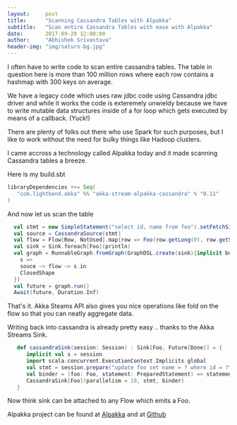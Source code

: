 ```yaml
---
layout:     post
title:      "Scanning Cassandra Tables with Alpakka"
subtitle:   "Scan entire Cassandra Tables with ease with Alpakka"
date:       2017-09-29 12:00:00
author:     "Abhishek Srivastava"
header-img: "img/saturn-bg.jpg"
---
```


I often have to write code to scan entire cassandra tables. The table in question here is more than 100 million rows where each row contains a hashmap with 300 keys on average.

We have a legacy code which uses raw jdbc code using Cassandra jdbc driver and while it works the code is exteremely unwieldy because we have to write mutable data structures inside of a for loop which gets executed by means of a callback. (Yuck!)

There are plenty of folks out there who use Spark for such purposes, but I like to work without the need for bulky things like Hadoop clusters. 

I came accross a technology called Alpakka today and it made scanning Cassandra tables a breeze.

Here is my build.sbt

```scala
libraryDependencies ++= Seq(
   "com.lightbend.akka" %% "akka-stream-alpakka-cassandra" % "0.11"
)

```

And now let us scan the table

```scala
  val stmt = new SimpleStatement("select id, name from foo").setFetchSize(100)
  val source = CassandraSource(stmt)
  val flow = Flow[Row, NotUsed].map{row => Foo(row.getLong(0), row.getString(1))}
  val sink = Sink.foreach[Foo](println)
  val graph = RunnableGraph.fromGraph(GraphDSL.create(sink){implicit builder => 
  	s => 
  	souce ~> flow ~> s.in
  	ClosedShape
  }) 
  val future = graph.run()
  Await(future, Duration.Inf)
```

That's it. Akka Steams API also gives you nice operations like fold on the flow so that you can neatly aggregate data.

Writing back into cassandra is already pretty easy .. thanks to the Akka Streams Sink.

```scala
   def cassandraSink(session: Session) : Sink[Foo, Future[Done]] = {
      implicit val s = session
      import scala.concurrent.ExecutionContext.Implicits.global
      val stmt = session.prepare("update foo set name = ? where id = ?")
      val binder = (foo: Foo, statement: PreparedStatement) => statement.bind(foo.name, java.lang.Long.valueOf(foo.id))
      CassandraSink[Foo](parallelism = 10, stmt, binder)
   }

```

Now think sink can be attached to any Flow which emits a Foo.

Alpakka project can be found at [Alpakka](https://developer.lightbend.com/docs/alpakka/current/) and at [Github](https://github.com/akka/alpakka)